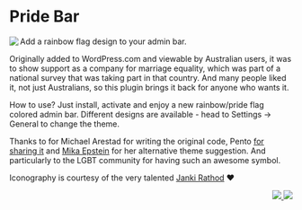 # Pride Bar

<img src="https://ps.w.org/pride-bar/assets/icon-128x128.png" align="left">Add a rainbow flag design to your admin bar.

Originally added to WordPress.com and viewable by Australian users, it was to show support as a company for marriage equality, which was part of a national survey that was taking part in that country. And many people liked it, not just Australians, so this plugin brings it back for anyone who wants it.

How to use? Just install, activate and enjoy a new rainbow/pride flag colored admin bar. Different designs are available - head to Settings -> General to change the theme.

Thanks to for Michael Arestad for writing the original code, Pento [for sharing it](https://gist.github.com/pento/bc4574b8eb0f4500efbeb75ec7d8630c) and [Mika Epstein](https://halfelf.org/2017/make-wordpress-gay/ "Make WordPress Gay") for her alternative theme suggestion. And particularly to the LGBT community for having such an awesome symbol.

Iconography is courtesy of the very talented [Janki Rathod](https://www.fiverr.com/jankirathore) ♥️

<p align="right"><a href="https://wordpress.org/plugins/pride-bar/"><img src="https://img.shields.io/wordpress/plugin/dt/pride-bar?label=wp.org%20downloads&style=for-the-badge">&nbsp;<img src="https://img.shields.io/wordpress/plugin/stars/pride-bar?color=orange&style=for-the-badge"></a></p>